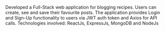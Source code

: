 
Developed a Full-Stack web application for blogging recipes. Users can create, see and save their favourite posts.
The application provides Login and Sign-Up functionality to users via JWT auth token and Axios for API calls.
Technologies involved: ReactJs, ExpressJs, MongoDB and NodeJs
